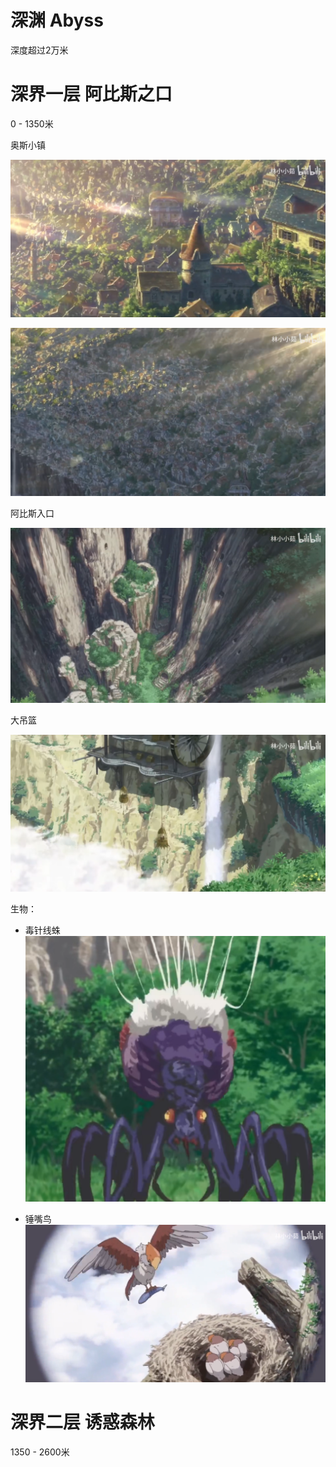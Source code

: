# 深渊 Abyss
深度超过2万米

# 深界一层 阿比斯之口
0 - 1350米

奥斯小镇

![Alt text](image.png)

![Alt text](image-1.png)

阿比斯入口

![Alt text](image-2.png)

大吊篮

![Alt text](image-4.png)

生物：

- 毒针线蛛
![Alt text](image-3.png)

- 锤嘴鸟
![Alt text](image-5.png)

# 深界二层 诱惑森林
1350 - 2600米

